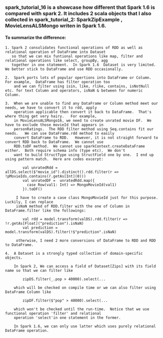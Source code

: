 ### spark_tutorial_16 is a showcase how different that Spark 1.6 is compared with spark 2. It includes 2 scala objects that I also collected in spark_tutorial_2: SparkZipExample , MovieLensALSMongo writen in Spark 1.6.
#### To summarize the difference:
    1. Spark 2 consolidates functional operations of RDD as well as relational operation of DataFrame into Dataset 
       so that we can mix funtional operations like map, filter and relational operations like select, groupBy, agg 
       together in one statement.  In Spark 1.6  Dataset is very limited.  We better stick to DataFrame and use RDD occasionally.
       
    2.  Spark ports lots of popular opertions into DataFrame or Column. For example,  DataFrame has filter operation too 
        and we can filter using isin, like, rlike, contains, isNotNull etc. for text Column and operators, isNaN & between for numeric Column.
             
    3.  When we are unable to find any DataFrame or Column method meet our needs, we have to convert it to rdd, apply
        operation applicable then convert it back to DataFrame.  That's where thing get very hairy.   For example,
        in MovieLensALSMongo16, we need to create unrated movie DF.  We have to exclude those movieId that appears in
        personRatings.  The RDD filter method using Seq.contains fit our needs.   We can use DataFrame.rdd method to easily
        convert DataFrame to RDD.   However, it is not straight forward to convert RDD back to DataFrame.  We cannot use
        RDD.toDF method.  We cannot use sparkContext.createDataFrame either.  Both require schema info (type etc).  We don't 
        want to build StructType using StructField one by one.  I end up using pattern match.  Here are codes excerpt:
        
            val unratedRdd = allDS.select($"movie_id").distinct().rdd.filter(r => !pMovieIds.contains(r.getAs[Int](0)))
            val unratedDF =  unratedRdd.map({
              case Row(val1: Int) => MongoMovieId(val1)
            }).toDF()
        
         I have to create a case class MongoMovieId just for this purpose.  Luckily, I can replace 
         isNaN method of RDD.filter with the one of Column in DataFrame.filter like the followings:
         
            val rdd = model.transform(valDS).rdd.filter(r => !r.getAs[Float]("prediction").isNaN) 
            val prediction = model.transform(valDS).filter(!$"prediction".isNaN)
         
         otherwise, I need 2 more conversions of DataFrame to RDD and RDD to DataFrame.
         
    4.  A Dataset is a strongly typed collection of domain-specific objects.
      
        In Spark 2, We can access a field of Dataset[Zips] with its field name so that we can filter like
        
            zipDS.filter(_.pop > 40000).select(...
            
        which will be checked on compile time or we can also filter using DataFrame Column like
        
            zipDF.filter($"pop" > 40000).select(...
            
        which won't be checked until the run-time.  Notice that we use functional operation 'filter' and relational
        operation 'select'in one statement in the former.
          
        In Spark 1.6, we can only use latter which uses purely relational DataFrame operation.
         
         
        
      